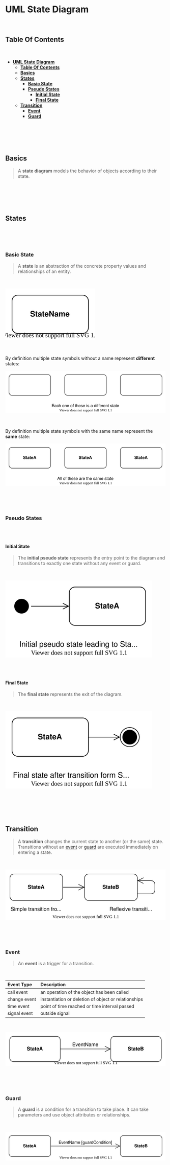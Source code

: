 # **UML State Diagram**
<br>

## **Table Of Contents**
<br>

- [**UML State Diagram**](#uml-state-diagram)
  - [**Table Of Contents**](#table-of-contents)
  - [**Basics**](#basics)
  - [**States**](#states)
    - [**Basic State**](#basic-state)
    - [**Pseudo States**](#pseudo-states)
      - [**Initial State**](#initial-state)
      - [**Final State**](#final-state)
  - [**Transition**](#transition)
    - [**Event**](#event)
    - [**Guard**](#guard)

<br>
<br>
<br>
<br>

## **Basics**

> A **state diagram** models the behavior of objects according to their state.

<br>
<br>
<br>
<br>

## **States**
<br>
<br>
<br>

### **Basic State**

> A **state** is an abstraction of the concrete property values and relationships of an entity.

<br>

![State](./pictures/state-diagram/uml_state_diagram_state.svg)

<br>

By definition multiple state symbols without a name represent **different** states:

![State without names](./pictures/state-diagram/uml_state_diagram_unnamed_state.svg)

<br>

By definition multiple state symbols with the same name represent the **same** state:

![State with name duplicates](./pictures/state-diagram/uml_state_diagram_duplicate_state.svg)

<br>
<br>
<br>

### **Pseudo States**
<br>
<br>

#### **Initial State**

> The **initial pseudo state** represents the entry point to the diagram and transitions to exactly one state without any event or guard.

<br>

![Initial Pseudo State](./pictures/state-diagram/uml_state_diagram_initial_pseudo_state.svg)

<br>
<br>

#### **Final State**

> The **final state** represents the exit of the diagram.

<br>

![Final Pseudo State](./pictures/state-diagram/uml_state_diagram_final_pseudo_state.svg)

<br>
<br>
<br>
<br>

## **Transition**

> A **transition** changes the current state to another (or the same) state.  
> Transitions without an [event](#event) or [guard](#guard) are executed immediately on entering a state.

<br>

![Transition](./pictures/state-diagram/uml_state_diagram_transition.svg)

<br>
<br>
<br>

### **Event**

> An **event** is a trigger for a transition.

<br>

|Event Type   |Description                                          |
|:------------|:----------------------------------------------------|
|call event   |an operation of the object has been called           |
|change event |instantiation or deletion of object or relationships |
|time event   |point of time reached or time interval passed        |
|signal event |outside signal                                       |

<br>

![Event](./pictures/state-diagram/uml_state_diagram_event.svg)

<br>
<br>
<br>

### **Guard**

> A **guard** is a condition for a transition to take place. It can take parameters and use object attributes or relationships.

<br>

![Guard](./pictures/state-diagram/uml_state_diagram_guard.svg)
